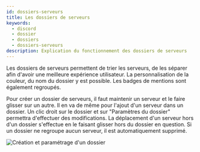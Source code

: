 ```yaml
---
id: dossiers-serveurs
title: Les dossiers de serveurs
keywords:
  - discord
  - dossier
  - dossiers
  - dossiers-serveurs
description: Explication du fonctionnement des dossiers de serveurs
---
```


Les dossiers de serveurs permettent de trier les serveurs, de les séparer afin d'avoir une meilleure expérience utilisateur. La personnalisation de la couleur, du nom du dossier y est possible. Les badges de mentions sont également regroupés.

Pour créer un dossier de serveurs, il faut maintenir un serveur et le faire glisser sur un autre. Il en va de même pour l'ajout d'un serveur dans un dossier. Un clic droit sur le dossier et sur "Paramètres du dossier" permettra d'effectuer des modifications. La déplacement d'un serveur hors d'un dossier s'effectue en le faisant glisser hors du dossier en question. Si un dossier ne regroupe aucun serveur, il est automatiquement supprimé.

![Création et paramétrage d'un dossier](https://i.discord.fr/pC9.gif)
